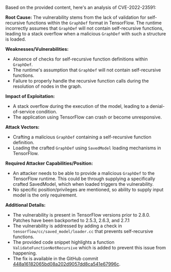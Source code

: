 Based on the provided content, here's an analysis of CVE-2022-23591:

**Root Cause:**
The vulnerability stems from the lack of validation for self-recursive functions within the `GraphDef` format in TensorFlow. The runtime incorrectly assumes that `GraphDef` will not contain self-recursive functions, leading to a stack overflow when a malicious `GraphDef` with such a structure is loaded.

**Weaknesses/Vulnerabilities:**
- Absence of checks for self-recursive function definitions within `GraphDef`.
- The runtime's assumption that `GraphDef` will not contain self-recursive functions.
- Failure to properly handle the recursive function calls during the resolution of nodes in the graph.

**Impact of Exploitation:**
- A stack overflow during the execution of the model, leading to a denial-of-service condition.
- The application using TensorFlow can crash or become unresponsive.

**Attack Vectors:**
- Crafting a malicious `GraphDef` containing a self-recursive function definition.
- Loading the crafted `GraphDef` using `SavedModel` loading mechanisms in TensorFlow.

**Required Attacker Capabilities/Position:**
- An attacker needs to be able to provide a malicious `GraphDef` to the TensorFlow runtime. This could be through supplying a specifically crafted SavedModel, which when loaded triggers the vulnerability.
- No specific position/privileges are mentioned, so ability to supply input model is the only requirement.

**Additional Details:**
- The vulnerability is present in TensorFlow versions prior to 2.8.0. Patches have been backported to 2.5.3, 2.6.3, and 2.7.1
- The vulnerability is addressed by adding a check in `tensorflow/cc/saved_model/loader.cc` that prevents self-recursive functions.
- The provided code snippet highlights a function `ValidateFunctionNotRecursive` which is added to prevent this issue from happening.
- The fix is available in the GitHub commit [448a16182065bd08a202d9057dd8ca541e67996c](https://github.com/tensorflow/tensorflow/commit/448a16182065bd08a202d9057dd8ca541e67996c).